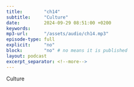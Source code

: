 ```yaml
---
title:        "ch14"
subtitle:     "Culture"
date:         2024-09-29 08:51:00 +0200
keywords:
mp3-url:      "/assets/audio/ch14.mp3"
episode-type: full
explicit:     "no"
block:        "no" # no means it is published
layout: podcast
excerpt_separator: <!--more-->
---
```

Culture
<!--more-->
